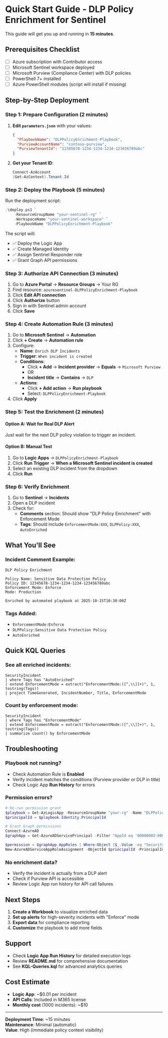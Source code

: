 # Quick Start Guide - DLP Policy Enrichment for Sentinel

This guide will get you up and running in **15 minutes**.

## Prerequisites Checklist

- [ ] Azure subscription with Contributor access
- [ ] Microsoft Sentinel workspace deployed
- [ ] Microsoft Purview (Compliance Center) with DLP policies
- [ ] PowerShell 7+ installed
- [ ] Azure PowerShell modules (script will install if missing)

## Step-by-Step Deployment

### Step 1: Prepare Configuration (2 minutes)

1. **Edit `parameters.json`** with your values:
   ```json
   {
     "PlaybookName": "DLPPolicyEnrichment-Playbook",
     "PurviewAccountName": "contoso-purview",
     "PurviewTenantId": "12345678-1234-1234-1234-123456789abc"
   }
   ```

2. **Get your Tenant ID**:
   ```powershell
   Connect-AzAccount
   (Get-AzContext).Tenant.Id
   ```

### Step 2: Deploy the Playbook (5 minutes)

Run the deployment script:

```powershell
.\deploy.ps1 `
    -ResourceGroupName "your-sentinel-rg" `
    -WorkspaceName "your-sentinel-workspace" `
    -PlaybookName "DLPPolicyEnrichment-Playbook"
```

The script will:
- ✅ Deploy the Logic App
- ✅ Create Managed Identity
- ✅ Assign Sentinel Responder role
- ✅ Grant Graph API permissions

### Step 3: Authorize API Connection (3 minutes)

1. Go to **Azure Portal** → **Resource Groups** → Your RG
2. Find resource: `azuresentinel-DLPPolicyEnrichment-Playbook`
3. Click **Edit API connection**
4. Click **Authorize** button
5. Sign in with Sentinel admin account
6. Click **Save**

### Step 4: Create Automation Rule (3 minutes)

1. Go to **Microsoft Sentinel** → **Automation**
2. Click **+ Create** → **Automation rule**
3. Configure:
   - **Name**: `Enrich DLP Incidents`
   - **Trigger**: `When incident is created`
   - **Conditions**: 
     - Click **+ Add** → **Incident provider** → **Equals** → `Microsoft Purview`
     - OR
     - **Incident title** → **Contains** → `DLP`
   - **Actions**: 
     - Click **+ Add action** → **Run playbook**
     - Select: `DLPPolicyEnrichment-Playbook`
4. Click **Apply**

### Step 5: Test the Enrichment (2 minutes)

#### Option A: Wait for Real DLP Alert
Just wait for the next DLP policy violation to trigger an incident.

#### Option B: Manual Test
1. Go to **Logic Apps** → `DLPPolicyEnrichment-Playbook`
2. Click **Run Trigger** → **When a Microsoft Sentinel incident is created**
3. Select an existing DLP incident from the dropdown
4. Click **Run**

### Step 6: Verify Enrichment

1. Go to **Sentinel** → **Incidents**
2. Open a DLP incident
3. Check for:
   - **Comments** section: Should show "DLP Policy Enrichment" with Enforcement Mode
   - **Tags**: Should include `EnforcementMode:XXX`, `DLPPolicy:XXX`, `AutoEnriched`

## What You'll See

### Incident Comment Example:
```
DLP Policy Enrichment

Policy Name: Sensitive Data Protection Policy
Policy ID: 12345678-1234-1234-1234-123456789abc
Enforcement Mode: Enforce
Mode: Production

Enriched by automated playbook at 2025-10-15T10:30:00Z
```

### Tags Added:
- `EnforcementMode:Enforce`
- `DLPPolicy:Sensitive Data Protection Policy`
- `AutoEnriched`

## Quick KQL Queries

### See all enriched incidents:
```kql
SecurityIncident
| where Tags has "AutoEnriched"
| extend EnforcementMode = extract("EnforcementMode:([^,\\]]+)", 1, tostring(Tags))
| project TimeGenerated, IncidentNumber, Title, EnforcementMode
```

### Count by enforcement mode:
```kql
SecurityIncident
| where Tags has "EnforcementMode"
| extend EnforcementMode = extract("EnforcementMode:([^,\\]]+)", 1, tostring(Tags))
| summarize count() by EnforcementMode
```

## Troubleshooting

### Playbook not running?
- Check Automation Rule is **Enabled**
- Verify incident matches the conditions (Purview provider or DLP in title)
- Check Logic App **Run History** for errors

### Permission errors?
```powershell
# Re-run permission grant
$playbook = Get-AzLogicApp -ResourceGroupName "your-rg" -Name "DLPPolicyEnrichment-Playbook"
$principalId = $playbook.Identity.PrincipalId

# Grant Graph permissions
Connect-AzureAD
$graphApp = Get-AzureADServicePrincipal -Filter "AppId eq '00000003-0000-0000-c000-000000000000'"

$permission = $graphApp.AppRoles | Where-Object {$_.Value -eq "SecurityAlert.Read.All"}
New-AzureADServiceAppRoleAssignment -ObjectId $principalId -PrincipalId $principalId -ResourceId $graphApp.ObjectId -Id $permission.Id
```

### No enrichment data?
- Verify the incident is actually from a DLP alert
- Check if Purview API is accessible
- Review Logic App run history for API call failures

## Next Steps

1. **Create a Workbook** to visualize enriched data
2. **Set up alerts** for high-severity incidents with "Enforce" mode
3. **Export data** for compliance reporting
4. **Customize** the playbook to add more fields

## Support

- Check **Logic App Run History** for detailed execution logs
- Review **README.md** for comprehensive documentation
- See **KQL-Queries.kql** for advanced analytics queries

## Cost Estimate

- **Logic App**: ~$0.01 per incident
- **API Calls**: Included in M365 license
- **Monthly cost** (1000 incidents): ~$10

---

**Deployment Time**: ~15 minutes  
**Maintenance**: Minimal (automatic)  
**Value**: High (immediate policy context visibility)


